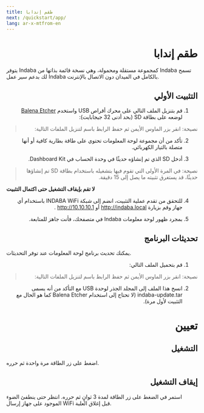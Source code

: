 ```yaml
---
title: طقم إندابا
next: /quickstart/app/
lang: ar-x-mtfrom-en
---
```

<ReadTime/> 

<h1 style=";text-align:right;direction:rtl">طقم إندابا</h1>
 

<Leader> 

يتوفر Indaba كمجموعة مستقلة ومحمولة، وهي نسخة قائمة بذاتها من Indaba تسمح لك بدعم سير عمل Indaba بالكامل في الميدان دون الاتصال بالإنترنت.
 

</Leader> 

<h2 style=";text-align:right;direction:rtl">التثبيت الأولي</h2>
 

<ol style=";text-align:right;direction:rtl"><li style=";text-align:right;direction:rtl">قم بتنزيل الملف التالي على محرك أقراص USB واستخدم <a href="https://etcher.balena.io/">Balena Etcher</a> لوضعه على بطاقة SD (بحد أدنى 32 جيجابايت):</li></ol>
 

<blockquote style=";text-align:right;direction:rtl">نصيحة: <span class="code">انقر بزر الماوس الأيمن</span> ثم <span class="code">حفظ الرابط باسم</span> لتنزيل الملفات التالية:</blockquote>
 

<TitanVersion version="indaba-rpi.version" file="indaba-rpi.zip"/> 

<!-- - [images.tar](http://download.indaba.dev/images.tar) --> 

<ol start="2" style=";text-align:right;direction:rtl"><li style=";text-align:right;direction:rtl">تأكد من أن مجموعة لوحة المعلومات تحتوي على طاقة بطارية كافية أو أنها متصلة بالتيار الكهربائي.</li></ol>
 

<ol start="3" style=";text-align:right;direction:rtl"><li style=";text-align:right;direction:rtl">أدخل SD الذي تم إنشاؤه حديثًا في وحدة الحساب في Dashboard Kit.</li></ol>
 

<blockquote style=";text-align:right;direction:rtl">نصيحة: في المرة الأولى التي تقوم فيها بتشغيله باستخدام بطاقة SD تم إنشاؤها حديثًا، قد يستغرق تثبيته ما يصل إلى 15 دقيقة.</blockquote>
 

<strong>لا تقم بإيقاف التشغيل حتى اكتمال التثبيت</strong>
 

<ol start="4" style=";text-align:right;direction:rtl"><li style=";text-align:right;direction:rtl">للتحقق من تقدم عملية التثبيت، انضم إلى شبكة <span class="code">INDABA</span> WiFi باستخدام أي جهاز وقم بزيارة <a href="http://indaba.local">http://indaba.local</a> أو <a href="http://10.10.10.1">http://10.10.10.1</a> .</li></ol>
 

<ol start="5" style=";text-align:right;direction:rtl"><li style=";text-align:right;direction:rtl">بمجرد ظهور لوحة معلومات Indaba في متصفحك، فأنت جاهز للمتابعة.</li></ol>
 

<h2 style=";text-align:right;direction:rtl">تحديثات البرنامج</h2>
 

يمكنك تحديث برنامج لوحة المعلومات عند توفر التحديثات.
 

<ol style=";text-align:right;direction:rtl"><li style=";text-align:right;direction:rtl">قم بتحميل الملف التالي:</li></ol>
 

<blockquote style=";text-align:right;direction:rtl">نصيحة: <span class="code">انقر بزر الماوس الأيمن</span> ثم <span class="code">حفظ الرابط باسم</span> لتنزيل الملفات التالية:</blockquote>
 

<TitanVersion version="indaba-update.version" file="indaba-update.tar"/> 

<ol start="2" style=";text-align:right;direction:rtl"><li style=";text-align:right;direction:rtl">انسخ هذا الملف إلى المجلد الجذر لوحدة USB مع التأكد من أنه يسمى <span class="code">indaba-update.tar</span> (لا تحتاج إلى استخدام <span class="code">Balena Etcher</span> كما هو الحال مع التثبيت لأول مرة).</li></ol>
 

<h1 style=";text-align:right;direction:rtl">تعيين</h1>
 

<h2 style=";text-align:right;direction:rtl">التشغيل</h2>
 

اضغط على زر الطاقة مرة واحدة ثم حرره.
 

<h2 style=";text-align:right;direction:rtl">إيقاف التشغيل</h2>
 

استمر في الضغط على زر الطاقة لمدة 3 ثوانٍ ثم حرره. انتظر حتى ينطفئ الضوء الموجود على جهاز إرسال WiFi قبل إغلاق العلبة.
 

<!-- ## Initial Device Connection 

إذا كان التطبيق يعمل على الكمبيوتر، وجميع الأجهزة متصلة بشبكة WiFi، فيمكنك فتح التطبيق على كل جهاز يعمل بنظام Android.
 

في التشغيل الأول، سيبحث التطبيق عن تطبيق محلي يعمل على جهاز الكمبيوتر، وقد يستغرق ذلك ما يصل إلى 30 ثانية.
 

يجب تنفيذ هذه الخطوة الأولية مع المشاركين في نطاق شبكة WiFi:
 

<ol style=";text-align:right;direction:rtl"><li style=";text-align:right;direction:rtl">اطلب من كل مجموعة أن تختار جلسة التصوير التي تريد أن يشاركوا فيها.</li></ol>
 
<ol start="2" style=";text-align:right;direction:rtl"><li style=";text-align:right;direction:rtl">اسمح لهم بتسجيل الدخول واختيار الكاميرا وفتح شاشة الكاميرا.</li></ol>
 

{% تلميح نمط = &quot;معلومات&quot; %}
 
بمجرد انضمام الجهاز إلى شاشة الكاميرا وتنزيل الأصول اللازمة، يستطيع المشاركون المساهمة بالمحتوى دون الاتصال بشبكة WiFi.
 
{% نهاية %}
 

<h2 style=";text-align:right;direction:rtl">التقاط المحتوى</h2>
 

يمكن إنجاز هذه العملية دون الاتصال بالإنترنت، أي أنه لا يلزم أن يكون الكمبيوتر واتصال WiFi متاحين.
 

<h2 style=";text-align:right;direction:rtl">تحميل المحتوى</h2>
 

<em><strong>يتطلب اتصال واي فاي بالكمبيوتر</strong></em>
 

يجب أن يبدأ التحميل عندما يكون كل جهاز متصلاً بشبكة WiFi ويكون التطبيق قيد التشغيل على الكمبيوتر. في بعض الحالات، قد يكون تحميل جهاز واحد في كل مرة أسرع من محاولة مزامنة جميع الأجهزة في وقت واحد.
 

اعتمادًا على المشاركين، يمكن دمج عملية التحميل هذه في &quot;محطات التوقف&quot; أثناء عملية التصوير.
 

<h2 style=";text-align:right;direction:rtl">مراجعة المحتوى</h2>
 

<em><strong>يتطلب اتصال واي فاي بالكمبيوتر</strong></em>
 

بمجرد تحميل المحتوى من أحد الأجهزة، يصبح متاحًا لجميع المشاركين لعرضه واستخدامه في إنشاء القصص.
 

<h2 style=";text-align:right;direction:rtl">تحرير المحتوى</h2>
 

<em><strong>يتطلب اتصال واي فاي بالكمبيوتر</strong></em>
 

يمكن تحرير قصص متعددة في وقت واحد، ولكن تتم معالجة كل منها في قائمة الانتظار.
 

يتضمن &quot; <strong>نشر</strong> &quot; القصة قيام التطبيق بإنشاء ملف فيديو واحد من قصة المشاركين.
 

تتم معالجة (نشر) قصة واحدة فقط في المرة الواحدة، لذلك قد يكون هناك تأخير للمشاركين الذين ينتظرون انتهاء قصتهم من المعالجة.
 

{% تلميح نمط = &quot;معلومات&quot; %}
 
يستهلك Indaba قدرًا كبيرًا من طاقة البطارية، خاصة عند نشر القصة. راقب بطارية الكمبيوتر المحمول لديك وتحكم في استهلاك الطاقة عند الضرورة.
 

ستستمر معالجة القصص دون توفر جهاز Android.
 
{% نهاية %}
 

<h2 style=";text-align:right;direction:rtl">تقديم المحتوى</h2>
 

يمكن تشغيل المحتوى المنشور منخفض الدقة مباشرة من أجهزة Android التي أنشأت المحتوى، ومع ذلك يمكنك فتح دليل التحميل الموجود على الكمبيوتر وتشغيل الإصدارات عالية الجودة مباشرة. --&gt;
 

<h1 style=";text-align:right;direction:rtl">صيانة</h1>
 

<h2 style=";text-align:right;direction:rtl">نسخ إحتياطي للبيانات</h2>
 

تتلف بطاقات SD في بعض الأحيان، لذا فمن الممارسات الجيدة الحفاظ على تحديثات منتظمة لبيانات Indaba الموجودة في Indaba Kit.
 

لإجراء نسخة احتياطية:
 

<ol style=";text-align:right;direction:rtl"><li style=";text-align:right;direction:rtl">أدخل عصا USB في <span class="code">مجموعة Indaba</span> .</li></ol>
 
<ol start="2" style=";text-align:right;direction:rtl"><li style=";text-align:right;direction:rtl">قم بتحديث <span class="code">لوحة تحكم المسؤول</span> وحدد <span class="code">النسخ الاحتياطي إلى محرك الأقراص هذا</span> .</li></ol>
 
<ol start="3" style=";text-align:right;direction:rtl"><li style=";text-align:right;direction:rtl">انتظر حتى اكتمال الظهر.</li></ol>
 

سيتم إنشاء نسخة احتياطية جديدة على محرك أقراص USB في كل مرة يتم فيها الضغط على الزر. ستكون هذه النسخة الاحتياطية في المجلد <span class="code">/indaba/...timestamp... الموجود</span> على محرك الأقراص.
 

تأكد من إزالة محرك أقراص USB هذا وتخزينه بعيدًا عن Indaba Kit لتجنب فقدان البيانات.
 

<h2 style=";text-align:right;direction:rtl">إستعادة البيانات</h2>
 

إذا كنت بحاجة إلى استعادة نسخة احتياطية سابقة لسبب ما، فاتبع الخطوات التالية:
 

<ol style=";text-align:right;direction:rtl"><li style=";text-align:right;direction:rtl">حدد موقع محرك أقراص USB باستخدام نسخة احتياطية تم إنشاؤها مسبقًا.</li></ol>
 
<ol start="2" style=";text-align:right;direction:rtl"><li style=";text-align:right;direction:rtl">تأكد من أن لديك مجموعة Indaba Kit العاملة (أي يمكنك الوصول إلى لوحة المعلومات عبر متصفح متصل بشبكة <span class="code">INDABA</span> WiFi). إذا تعذر بدء تشغيل مجموعة Indaba الخاصة بك، فستحتاج إلى اتباع الخطوات الواردة في <span class="code">التثبيت الأولي</span> واستعادة المجموعة الخاصة بك إلى حالتها الافتراضية.</li></ol>
 
<ol start="3" style=";text-align:right;direction:rtl"><li style=";text-align:right;direction:rtl">قم بتوصيل محرك أقراص USB بالنسخ الاحتياطية الخاصة بك وقم بزيارة لوحة المعلومات في المتصفح.</li></ol>
 
<ol start="4" style=";text-align:right;direction:rtl"><li style=";text-align:right;direction:rtl">حدد الجزء الخلفي الذي تريد استعادته من القائمة الموجودة في لوحة التحكم. انقر فوق الزر <span class="code">&quot;استعادة</span> &quot; بجوار النسخة الاحتياطية.</li></ol>
 

<blockquote style=";text-align:right;direction:rtl">ملاحظة: بما أن مجموعة Indaba غير متصلة بالإنترنت، فقد لا تكون التواريخ/الأوقات المذكورة منطقية، ولكنها ستكون مرتبة حسب وقت إجراء النسخ الاحتياطية.</blockquote>
 

<blockquote style=";text-align:right;direction:rtl">ملاحظة: سيتم مسح جميع البيانات عند إجراء الاستعادة. كن حذرًا بشأن النسخة الاحتياطية التي تختارها.</blockquote>
 

<h2 style=";text-align:right;direction:rtl">النسخ الاحتياطي في حالات الطوارئ</h2>
 

استخدم هذا كملاذ أخير، عندما لا تتمكن من بدء تشغيل Indaba في حالة يمكنك من خلالها تشغيل النسخ الاحتياطي من لوحة المعلومات. سيسمح لك على الأقل بإنقاذ ملفات الفيديو، ولكن اعتمادًا على سبب الفشل، قد لا يسمح لك باستعادة المجموعة بأكملها إلى حالتها السابقة.
 

<ol style=";text-align:right;direction:rtl"><li style=";text-align:right;direction:rtl">قم بإنشاء ملف فارغ يسمى <span class="code">EMERGENCYBACKUP</span> على محرك أقراص USB باستخدام جهاز كمبيوتر عادي.</li></ol>
 
<ol start="2" style=";text-align:right;direction:rtl"><li style=";text-align:right;direction:rtl">أدخل محرك أقراص USB في <span class="code">مجموعة Indaba</span> .</li></ol>
 
<ol start="3" style=";text-align:right;direction:rtl"><li style=";text-align:right;direction:rtl">انتظر لمدة 10 دقائق على الأقل، ثم قم بإزالة محرك أقراص USB.</li></ol>
 
<ol start="4" style=";text-align:right;direction:rtl"><li style=";text-align:right;direction:rtl">أدخل محرك أقراص USB في كمبيوتر آخر وتحقق من وجود ملفات النسخ الاحتياطي.</li></ol>
 

<h2 style=";text-align:right;direction:rtl">هيكل النسخ الاحتياطي</h2>
 

<em>بالنسبة للسلوك الطبيعي، ليس من الضروري فهم بنية مجلد النسخ الاحتياطي.</em>
 

<pre style=";text-align:right;direction:rtl"><code class="language-bash"></code></pre>
 
محرك أقراص USB/
 
├─ إندابا/
 
│ ├─ indaba-logs/# موقع السجلات التي يتم إنشاؤها في كل مرة يتم فيها إدخال محرك أقراص USB في الجهاز.
 
│ │ ├─ logs-%timestamp%/# محتويات نسخة احتياطية لسجلات واحدة (ملفات .log متعددة)
 
│ ├─ indaba-em-backup/
 
│ │ ├─ النسخ الاحتياطي-%timestamp%/# محتويات عملية نسخ احتياطي واحدة لحالات الطوارئ.
 
│ │
 
│ ├─ %الطابع الزمني%/
 
│ │ ├─ تحميل/# محتويات دليل وسائط إندابا
 
│ │ ├─ *.json # كل ملف JSON هو نسخة احتياطية لمجموعة قاعدة البيانات
 
│ │ ├─ indaba.redis # النسخ الاحتياطي لخدمة جلسة Redis
 
│
 
│ indaba-update.tar # ملف تم تنزيله من الإنترنت يحتوي على تحديث لـ Indaba
 
│ indaba-update.tar.done # تمت إعادة تسمية ملف التحديث عند نجاح التحديث
 
│
 
│ EMERGENYBACKUP # الملف المستخدم لبدء عملية النسخ الاحتياطي في حالات الطوارئ
 
│ EMERGENYBACKUP.done # تم وضع الملف على محرك الأقراص للإشارة إلى اكتمال النسخ الاحتياطي للطوارئ
 
<pre style=";text-align:right;direction:rtl"><span class="code"></span></pre>
 


